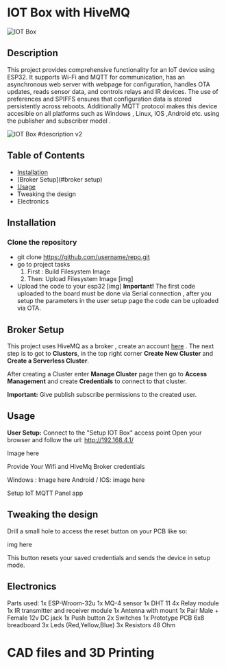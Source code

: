 
# IOT Box with HiveMQ

![IOT Box  ](https://github.com/user-attachments/assets/a70e7d9e-b849-42aa-9466-b2fe1b3cf938)



## Description 
This project provides comprehensive functionality for an IoT device using ESP32. It supports Wi-Fi and MQTT for communication, has an asynchronous web server with webpage  for configuration, handles OTA updates, reads sensor data, and controls relays and IR devices. The use of preferences and SPIFFS ensures that configuration data is stored persistently across reboots. Additionally MQTT protocol makes this device accesible on all platforms such as Windows , Linux, IOS ,Android etc.  using the publisher and subscriber model .

![IOT Box  #description v2](https://github.com/user-attachments/assets/e7b0b889-9802-41d5-9a73-dbc6fbc75ecc)


## Table of Contents
- [Installation](#installation) 
- [Broker Setup](#broker setup)
- [Usage](#usage) 
- Tweaking the design
- Electronics 

## Installation
### Clone the repository 
- git clone https://github.com/username/repo.git
- go to project tasks  
   1. First : Build Filesystem Image   
   3. Then: Upload Filesystem Image
  [img]
- Upload the code to your esp32
  [img]
**Important!** The first code uploaded to the board must be done via Serial connection , after you setup the parameters in the user setup page the code can be uploaded via OTA.


## Broker Setup
This project uses HiveMQ as a broker , create an account [here](https://www.hivemq.com/) . The next step is to got to **Clusters**,  in the top right corner **Create New Cluster** and **Create a Serverless Cluster**.

After creating a Cluster enter **Manage Cluster**  page then go to **Access Management**  and create **Credentials** to connect to that cluster. 

**Important:** Give publish subscribe permissions to the created user.

## Usage

**User Setup:**
Connect to the "Setup IOT Box" access point 
Open your browser and  follow the url:  http://192.168.4.1/

Image here

Provide Your Wifi and HiveMq Broker credentials 

Windows :
Image here
Android / IOS:
 image here

Setup IoT MQTT Panel app

## Tweaking the design
Drill a small hole to access the reset button on your PCB like so:

img here 

This button resets your saved credentials and sends the device in setup mode.

##  Electronics
Parts used:
1x ESP-Wroom-32u
1x MQ-4 sensor
1x DHT 11
4x Relay module
1x IR transmitter and receiver module
1x Antenna with mount
1x Pair Male + Female 12v DC jack 
1x Push button
2x Switches
1x Prototype PCB 6x8 breadboard
3x Leds (Red,Yellow,Blue)
3x Resistors 48 Ohm



# CAD files and 3D Printing
